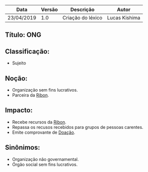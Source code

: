 | Data | Versão | Descrição | Autor |
|---|---|---|---|
| 23/04/2019 | 1.0 | Criação do léxico  | Lucas Kishima |

## Título: ONG

## Classificação:

- Sujeito

## Noção:

- Organização sem fins lucrativos.
- Parceira da [Ribon](https://github.com/requisitos-2019-1/Ribon/blob/master/Modelagem%20de%20Requisitos/Lexicos/Ribon.md).

## Impacto:

- Recebe recursos da [Ribon](https://github.com/requisitos-2019-1/Ribon/blob/master/Modelagem%20de%20Requisitos/Lexicos/Ribon.md).
- Repassa os recusos recebidos para grupos de pessoas carentes.
- Emite comprovante de [Doação](https://github.com/requisitos-2019-1/Ribon/blob/master/Modelagem%20de%20Requisitos/Lexicos/Doação.md).

## Sinônimos:

- Organização não governamental.
- Órgão social sem fins lucrativos.
